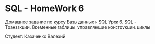 # SQL - HomeWork 6

Домашнее задание по курсу Базы данных и SQL
Урок 6. SQL - Транзакции. Временные таблицы, управляющие конструкции, циклы

Студент: Казаченко Валерий
